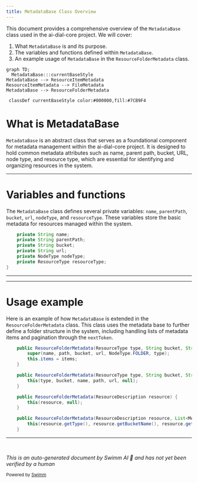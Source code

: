 ```yaml
---
title: MetadataBase Class Overview
---
```

This document provides a comprehensive overview of the `MetadataBase` class used in the ai-dial-core project. We will cover:

1. What `MetadataBase` is and its purpose.
2. The variables and functions defined within `MetadataBase`.
3. An example usage of `MetadataBase` in the `ResourceFolderMetadata` class.

```mermaid
graph TD;
  MetadataBase:::currentBaseStyle
MetadataBase --> ResourceItemMetadata
ResourceItemMetadata --> FileMetadata
MetadataBase --> ResourceFolderMetadata

 classDef currentBaseStyle color:#000000,fill:#7CB9F4
```

# What is MetadataBase

`MetadataBase` is an abstract class that serves as a foundational component for metadata management within the ai-dial-core project. It is designed to hold common metadata attributes such as name, parent path, bucket, URL, node type, and resource type, which are essential for identifying and organizing resources in the system.

<SwmSnippet path="/src/main/java/com/epam/aidial/core/data/MetadataBase.java" line="11">

---

# Variables and functions

The `MetadataBase` class defines several private variables: `name`, `parentPath`, `bucket`, `url`, `nodeType`, and `resourceType`. These variables store the basic metadata for resources managed within the system.

```java
    private String name;
    private String parentPath;
    private String bucket;
    private String url;
    private NodeType nodeType;
    private ResourceType resourceType;
}
```

---

</SwmSnippet>

<SwmSnippet path="/src/main/java/com/epam/aidial/core/data/ResourceFolderMetadata.java" line="22">

---

# Usage example

Here is an example of how `MetadataBase` is extended in the `ResourceFolderMetadata` class. This class uses the metadata base to further define a folder structure in the system, including handling lists of metadata items and pagination through the `nextToken`.

```java
    public ResourceFolderMetadata(ResourceType type, String bucket, String name, String path, String url, List<MetadataBase> items) {
        super(name, path, bucket, url, NodeType.FOLDER, type);
        this.items = items;
    }

    public ResourceFolderMetadata(ResourceType type, String bucket, String name, String path, String url) {
        this(type, bucket, name, path, url, null);
    }

    public ResourceFolderMetadata(ResourceDescription resource) {
        this(resource, null);
    }

    public ResourceFolderMetadata(ResourceDescription resource, List<MetadataBase> items) {
        this(resource.getType(), resource.getBucketName(), resource.getName(), resource.getParentPath(), resource.getUrl(), items);
    }
```

---

</SwmSnippet>

&nbsp;

*This is an auto-generated document by Swimm AI 🌊 and has not yet been verified by a human*

<SwmMeta version="3.0.0" repo-id="Z2l0aHViJTNBJTNBYWktZGlhbC1jb3JlJTNBJTNBZXBhbQ==" repo-name="ai-dial-core"><sup>Powered by [Swimm](/)</sup></SwmMeta>

